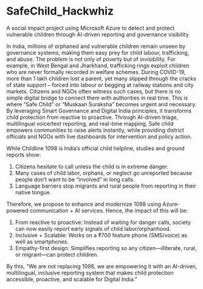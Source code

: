 # SafeChild_Hackwhiz
A social impact project using Microsoft Azure to detect and protect vulnerable children through AI-driven reporting and governance visibility.

In India, millions of orphaned and vulnerable children remain unseen by governance systems, making them easy prey for
child labour, trafficking, and abuse. The problem is not only of poverty but of invisibility. For example, in West Bengal and
Jharkhand, trafficking rings exploit children who are never formally recorded in welfare schemes. During COVID-19, more
than 1 lakh children lost a parent, yet many slipped through the cracks of state support – forced into labour or begging at
railway stations and city markets. Citizens and NGOs often witness such cases, but there is no simple digital bridge to connect
them with authorities in real time.
This is where “Safe Child” or “Muskaan Suraksha” becomes urgent and necessary. By leveraging Smart Governance and
Digital India principles, it transforms child protection from reactive to proactive. Through AI-driven triage, multilingual
voice/text reporting, and real-time mapping, Safe child empowers communities to raise alerts instantly, while providing district
officials and NGOs with live dashboards for intervention and policy action.

While Childline 1098 is India’s official child helpline, studies and ground reports show:
1. Citizens hesitate to call unless the child is in extreme danger.
2. Many cases of child labor, orphans, or neglect go unreported because people don’t want to be “involved” in long calls.
3. Language barriers stop migrants and rural people from reporting in their native tongue.

Therefore, we propose to enhance and modernize 1098 using Azure-powered communication + AI services.
Hence, the impact of this will be:
1. From reactive to proactive: Instead of waiting for danger calls, society can now easily report early signals of child labor/orphanhood.
2. Inclusive + Scalable: Works on a ₹700 feature phone (SMS/voice) as well as smartphones.
3. Empathy-first design: Simplifies reporting so any citizen—illiterate, rural, or migrant—can protect children.

By this,
“We are not replacing 1098, we are empowering it with an AI-driven, multilingual, inclusive reporting system that makes child protection accessible, proactive, and scalable for Digital India.”
